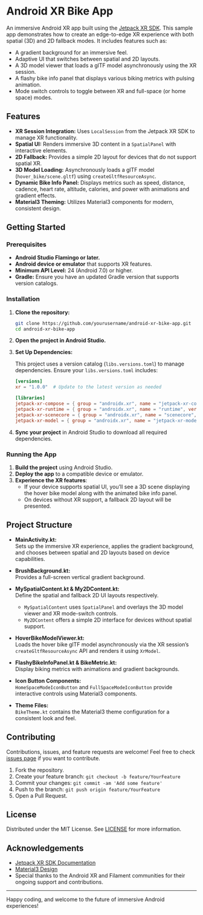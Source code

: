 
# Android XR Bike App

An immersive Android XR app built using the [Jetpack XR SDK](https://developer.android.com/develop/xr/jetpack-xr-sdk). This sample app demonstrates how to create an edge-to-edge XR experience with both spatial (3D) and 2D fallback modes. It includes features such as:

- A gradient background for an immersive feel.
- Adaptive UI that switches between spatial and 2D layouts.
- A 3D model viewer that loads a glTF model asynchronously using the XR session.
- A flashy bike info panel that displays various biking metrics with pulsing animation.
- Mode switch controls to toggle between XR and full-space (or home space) modes.

## Features

- **XR Session Integration:** Uses `LocalSession` from the Jetpack XR SDK to manage XR functionality.
- **Spatial UI:** Renders immersive 3D content in a `SpatialPanel` with interactive elements.
- **2D Fallback:** Provides a simple 2D layout for devices that do not support spatial XR.
- **3D Model Loading:** Asynchronously loads a glTF model (`hover_bike/scene.gltf`) using `createGltfResourceAsync`.
- **Dynamic Bike Info Panel:** Displays metrics such as speed, distance, cadence, heart rate, altitude, calories, and power with animations and gradient effects.
- **Material3 Theming:** Utilizes Material3 components for modern, consistent design.

## Getting Started

### Prerequisites

- **Android Studio Flamingo or later.**
- **Android device or emulator** that supports XR features.
- **Minimum API Level:** 24 (Android 7.0) or higher.
- **Gradle:** Ensure you have an updated Gradle version that supports version catalogs.

### Installation

1. **Clone the repository:**

   ```bash
   git clone https://github.com/yourusername/android-xr-bike-app.git
   cd android-xr-bike-app
   ```

2. **Open the project in Android Studio.**

3. **Set Up Dependencies:**

   This project uses a version catalog (`libs.versions.toml`) to manage dependencies. Ensure your `libs.versions.toml` includes:

   ```toml
   [versions]
   xr = "1.0.0"  # Update to the latest version as needed

   [libraries]
   jetpack-xr-compose = { group = "androidx.xr", name = "jetpack-xr-compose", version.ref = "xr" }
   jetpack-xr-runtime = { group = "androidx.xr", name = "runtime", version.ref = "xr" }
   jetpack-xr-scenecore = { group = "androidx.xr", name = "scenecore", version.ref = "xr" }
   jetpack-xr-model = { group = "androidx.xr", name = "jetpack-xr-model", version.ref = "xr" }
   ```

4. **Sync your project** in Android Studio to download all required dependencies.

### Running the App

1. **Build the project** using Android Studio.
2. **Deploy the app** to a compatible device or emulator.
3. **Experience the XR features**:
    - If your device supports spatial UI, you’ll see a 3D scene displaying the hover bike model along with the animated bike info panel.
    - On devices without XR support, a fallback 2D layout will be presented.

## Project Structure

- **MainActivity.kt:**  
  Sets up the immersive XR experience, applies the gradient background, and chooses between spatial and 2D layouts based on device capabilities.

- **BrushBackground.kt:**  
  Provides a full-screen vertical gradient background.

- **MySpatialContent.kt & My2DContent.kt:**  
  Define the spatial and fallback 2D UI layouts respectively.
    - `MySpatialContent` uses `SpatialPanel` and overlays the 3D model viewer and XR mode-switch controls.
    - `My2DContent` offers a simple 2D interface for devices without spatial support.

- **HoverBikeModelViewer.kt:**  
  Loads the hover bike glTF model asynchronously via the XR session’s `createGltfResourceAsync` API and renders it using `XrModel`.

- **FlashyBikeInfoPanel.kt & BikeMetric.kt:**  
  Display biking metrics with animations and gradient backgrounds.

- **Icon Button Components:**  
  `HomeSpaceModeIconButton` and `FullSpaceModeIconButton` provide interactive controls using Material3 components.

- **Theme Files:**  
  `BikeTheme.kt` contains the Material3 theme configuration for a consistent look and feel.

## Contributing

Contributions, issues, and feature requests are welcome! Feel free to check [issues page](https://github.com/yourusername/android-xr-bike-app/issues) if you want to contribute.

1. Fork the repository.
2. Create your feature branch: `git checkout -b feature/YourFeature`
3. Commit your changes: `git commit -am 'Add some feature'`
4. Push to the branch: `git push origin feature/YourFeature`
5. Open a Pull Request.

## License

Distributed under the MIT License. See [LICENSE](LICENSE) for more information.

## Acknowledgements

- [Jetpack XR SDK Documentation](https://developer.android.com/develop/xr/jetpack-xr-sdk)
- [Material3 Design](https://m3.material.io/)
- Special thanks to the Android XR and Filament communities for their ongoing support and contributions.

---

Happy coding, and welcome to the future of immersive Android experiences!
```